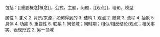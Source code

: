 包括：[[重要概念|概念]]，公式，主题，问题，[[观点]]，理论，模型

属性
	1. 含义
	2. 背景/来源，如何得到的
	3. 结构
		1. 观点
		2. 随意
		3. 流程
		4. 抽象
		5. 具体
	4. 功能
	5. 重要性
	6. 联系
		1. 同领域；同时期；相似/相反结论/观点；相关事实、表现形式
		2. 另一领域